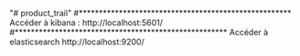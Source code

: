 "# product_trail" 
#*****************************************************
Accéder à kibana :
http://localhost:5601/
#*****************************************************
Accéder à elasticsearch
http://localhost:9200/